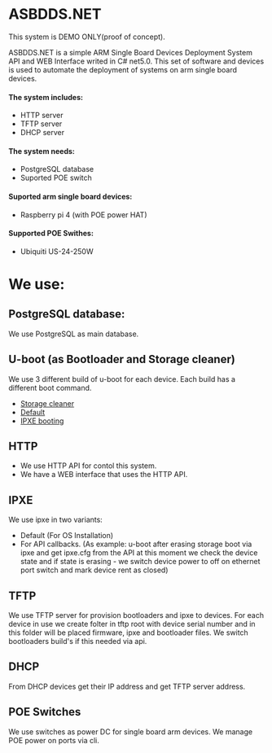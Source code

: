 # ASBDDS.NET
This system is DEMO ONLY(proof of concept).

ASBDDS.NET is a simple ARM Single Board Devices Deployment System API and WEB Interface writed in C# net5.0.
This set of software and devices is used to automate the deployment of systems on arm single board devices.

#### The system includes:
* HTTP server
* TFTP server
* DHCP server

#### The system needs:
* PostgreSQL database
* Suported POE switch

#### Suported arm single board devices:
* Raspberry pi 4 (with POE power HAT)

#### Supported POE Swithes:
* Ubiquiti US-24-250W

# We use:

## PostgreSQL database:
We use PostgreSQL as main database.

## U-boot (as Bootloader and Storage cleaner)
We use 3 different build of u-boot for each device. Each build has a different boot command.
* [Storage cleaner](https://github.com/Insei/asbdds-u-boot/blob/asbds/configs/asbds_sdcard_erase_config#L5)
* [Default](https://github.com/Insei/asbdds-u-boot/blob/asbds/configs/asbds_config#L5)
* [IPXE booting](https://github.com/Insei/asbdds-u-boot/blob/asbds/configs/asbds_provisioning_config#L5)

## HTTP
* We use HTTP API for contol this system. 
* We have a WEB interface that uses the HTTP API.

## IPXE
We use ipxe in two variants:
* Default (For OS Installation)
* For API callbacks. (As example: u-boot after erasing storage boot via ipxe and get ipxe.cfg from the API at this moment we check the device state and if state is erasing - we switch device power to off on ethernet port switch and mark device rent as closed)

## TFTP
We use TFTP server for provision bootloaders and ipxe to devices.
For each device in use we create folter in tftp root with device serial number and in this folder will be placed firmware, ipxe and bootloader files.
We switch bootloaders build's if this needed via api.

## DHCP
From DHCP devices get their IP address and get TFTP server address.

## POE Switches
We use switches as power DC for single board arm devices. We manage POE power on ports via cli.
